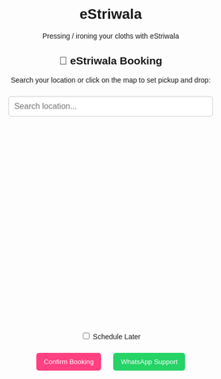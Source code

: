 # eStriwala
Pressing / ironing your cloths with eStriwala
<!DOCTYPE html>
<html>
<head>
  <title>eStriwala Booking App</title>
  <style>
    body { font-family: sans-serif; text-align: center; margin: 0; }
    #map { height: 400px; width: 100%; }
    #searchInput {
      width: 80%;
      padding: 10px;
      margin: 10px auto;
      font-size: 16px;
      border-radius: 5px;
      border: 1px solid #ccc;
    }
    button { padding: 10px 15px; margin: 10px; border: none; border-radius: 5px; }
    .confirm { background-color: #ff4081; color: white; }
    .whatsapp { background-color: #25D366; color: white; }
  </style>
</head>
<body>

  <h2>🧺 eStriwala Booking</h2>
  <p>Search your location or click on the map to set pickup and drop:</p>
  <input id="searchInput" type="text" placeholder="Search location..." />
  <div id="map"></div>

  <p>
    <label><input type="checkbox" id="scheduleLater"> Schedule Later</label><br>
    <input type="datetime-local" id="scheduleTime" style="display:none; margin-top:10px;">
  </p>

  <button class="confirm" onclick="confirmBooking()">Confirm Booking</button>
  <button class="whatsapp" onclick="openWhatsApp()">WhatsApp Support</button>

  <script>
    let map, pickupMarker, dropMarker;
    let selecting = 'pickup';
    let pickup, drop, autocomplete;

    function initMap() {
      map = new google.maps.Map(document.getElementById("map"), {
        center: { lat: 28.6139, lng: 77.209 },
        zoom: 12
      });

      const input = document.getElementById("searchInput");
      autocomplete = new google.maps.places.Autocomplete(input);
      autocomplete.bindTo("bounds", map);

      autocomplete.addListener("place_changed", () => {
        const place = autocomplete.getPlace();
        if (!place.geometry) return;
        map.setCenter(place.geometry.location);
        map.setZoom(15);
      });

      map.addListener("click", (e) => {
        const pos = { lat: e.latLng.lat(), lng: e.latLng.lng() };

        if (selecting === 'pickup') {
          if (pickupMarker) pickupMarker.setMap(null);
          pickup = pos;
          pickupMarker = new google.maps.Marker({ position: pos, map, label: "P" });
          selecting = 'drop';
        } else if (selecting === 'drop') {
          if (dropMarker) dropMarker.setMap(null);
          drop = pos;
          dropMarker = new google.maps.Marker({ position: pos, map, label: "D" });
          selecting = 'done';
        }
      });

      document.getElementById("scheduleLater").addEventListener("change", function () {
        document.getElementById("scheduleTime").style.display = this.checked ? 'inline' : 'none';
      });
    }

    function confirmBooking() {
      if (!pickup || !drop) {
        alert("Please select both pickup and drop location!");
        return;
      }

      let message = `✅ Booking Confirmed!\n📍 Pickup: (${pickup.lat.toFixed(3)}, ${pickup.lng.toFixed(3)})\n📍 Drop: (${drop.lat.toFixed(3)}, ${drop.lng.toFixed(3)})`;

      if (document.getElementById("scheduleLater").checked) {
        const time = document.getElementById("scheduleTime").value;
        if (time) message += `\n🕒 Scheduled: ${time}`;
      }

      alert(message);
    }

    function openWhatsApp() {
      const number = "919975441886"; // your WhatsApp number
      const msg = "Hello, mujhe ironing service ke liye help chahiye!";
      window.open(`https://wa.me/${number}?text=${encodeURIComponent(msg)}`, "_blank");
    }
  </script>

  <script async
    src="https://maps.googleapis.com/maps/api/js?key=AIzaSyDR0s9VHJGQWWJHpb_zkPk4ZUrVWxN-QSY&callback=initMap&libraries=places">
  </script>

</body>
</html>

